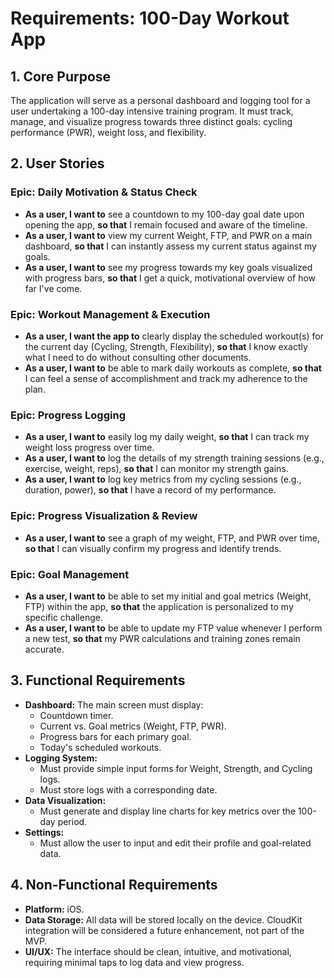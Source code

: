 # Requirements: 100-Day Workout App

## 1. Core Purpose

The application will serve as a personal dashboard and logging tool for a user undertaking a 100-day intensive training program. It must track, manage, and visualize progress towards three distinct goals: cycling performance (PWR), weight loss, and flexibility.

## 2. User Stories

### Epic: Daily Motivation & Status Check

- **As a user, I want to** see a countdown to my 100-day goal date upon opening the app, **so that** I remain focused and aware of the timeline.
- **As a user, I want to** view my current Weight, FTP, and PWR on a main dashboard, **so that** I can instantly assess my current status against my goals.
- **As a user, I want to** see my progress towards my key goals visualized with progress bars, **so that** I get a quick, motivational overview of how far I've come.

### Epic: Workout Management & Execution

- **As a user, I want the app to** clearly display the scheduled workout(s) for the current day (Cycling, Strength, Flexibility), **so that** I know exactly what I need to do without consulting other documents.
- **As a user, I want to** be able to mark daily workouts as complete, **so that** I can feel a sense of accomplishment and track my adherence to the plan.

### Epic: Progress Logging

- **As a user, I want to** easily log my daily weight, **so that** I can track my weight loss progress over time.
- **As a user, I want to** log the details of my strength training sessions (e.g., exercise, weight, reps), **so that** I can monitor my strength gains.
- **As a user, I want to** log key metrics from my cycling sessions (e.g., duration, power), **so that** I have a record of my performance.

### Epic: Progress Visualization & Review

- **As a user, I want to** see a graph of my weight, FTP, and PWR over time, **so that** I can visually confirm my progress and identify trends.

### Epic: Goal Management

- **As a user, I want to** be able to set my initial and goal metrics (Weight, FTP) within the app, **so that** the application is personalized to my specific challenge.
- **As a user, I want to** be able to update my FTP value whenever I perform a new test, **so that** my PWR calculations and training zones remain accurate.

## 3. Functional Requirements

- **Dashboard:** The main screen must display:
    - Countdown timer.
    - Current vs. Goal metrics (Weight, FTP, PWR).
    - Progress bars for each primary goal.
    - Today's scheduled workouts.
- **Logging System:**
    - Must provide simple input forms for Weight, Strength, and Cycling logs.
    - Must store logs with a corresponding date.
- **Data Visualization:**
    - Must generate and display line charts for key metrics over the 100-day period.
- **Settings:**
    - Must allow the user to input and edit their profile and goal-related data.

## 4. Non-Functional Requirements

- **Platform:** iOS.
- **Data Storage:** All data will be stored locally on the device. CloudKit integration will be considered a future enhancement, not part of the MVP.
- **UI/UX:** The interface should be clean, intuitive, and motivational, requiring minimal taps to log data and view progress.

